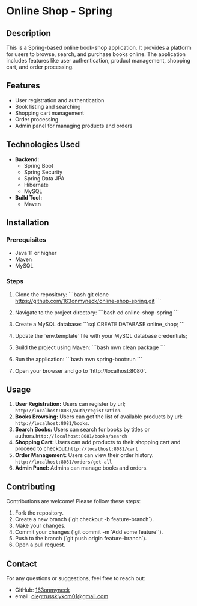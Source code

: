 
# Online Shop - Spring

## Description

This is a Spring-based online book-shop application. It provides a platform for users to browse, search, and purchase books online. The application includes features like user authentication, product management, shopping cart, and order processing.

## Features

- User registration and authentication
- Book listing and searching
- Shopping cart management
- Order processing
- Admin panel for managing products and orders

## Technologies Used

- **Backend:**
  - Spring Boot
  - Spring Security
  - Spring Data JPA
  - Hibernate
  - MySQL
- **Build Tool:**
  - Maven

## Installation

### Prerequisites

- Java 11 or higher
- Maven
- MySQL

### Steps

1. Clone the repository:
   \`\`\`bash
   git clone https://github.com/163onmyneck/online-shop-spring.git
   \`\`\`

2. Navigate to the project directory:
   \`\`\`bash
   cd online-shop-spring
   \`\`\`

3. Create a MySQL database:
   \`\`\`sql
   CREATE DATABASE online_shop;
   \`\`\`

4. Update the \`env.template\` file with your MySQL database credentials;

5. Build the project using Maven:
   \`\`\`bash
   mvn clean package
   \`\`\`

6. Run the application:
   \`\`\`bash
   mvn spring-boot:run
   \`\`\`

7. Open your browser and go to \`http://localhost:8080\`.

## Usage

1. **User Registration:** Users can register by url; `http://localhost:8081/auth/registration`.
2. **Books Browsing:** Users can get the list of available products by url: `http://localhost:8081/books`.
3. **Search Books:** Users can search for books by titles or authors.`http://localhost:8081/books/search`
4. **Shopping Cart:** Users can add products to their shopping cart and proceed to checkout.`http://localhost:8081/cart`
5. **Order Management:** Users can view their order history. `http://localhost:8081/orders/get-all`
6. **Admin Panel:** Admins can manage books and orders.

## Contributing

Contributions are welcome! Please follow these steps:

1. Fork the repository.
2. Create a new branch (\`git checkout -b feature-branch\`).
3. Make your changes.
4. Commit your changes (\`git commit -m 'Add some feature'\`).
5. Push to the branch (\`git push origin feature-branch\`).
6. Open a pull request.

## Contact

For any questions or suggestions, feel free to reach out:

- GitHub: [163onmyneck](https://github.com/163onmyneck)
- email: olegtrusskiykcm01@gmail.com
